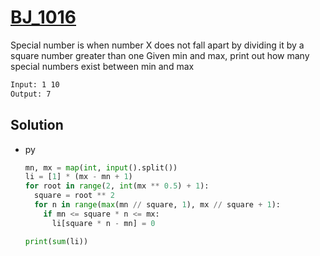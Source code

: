 # [BJ_1016](https://acmicpc.net/problem/1016)

Special number is when number X does not fall apart by dividing it by a square number greater than one
Given min and max, print out how many special numbers exist between min and max

```txt
Input: 1 10
Output: 7
```

## Solution

* py

  ```py
  mn, mx = map(int, input().split())
  li = [1] * (mx - mn + 1)
  for root in range(2, int(mx ** 0.5) + 1):
    square = root ** 2
    for n in range(max(mn // square, 1), mx // square + 1):
      if mn <= square * n <= mx:
        li[square * n - mn] = 0

  print(sum(li))
  ```
